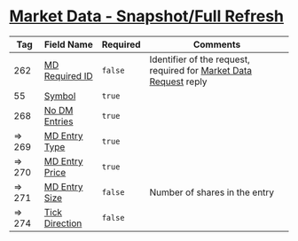 # [Market Data - Snapshot/Full Refresh](https://www.onixs.biz/fix-dictionary/4.2/msgType_W_87.html)

| Tag | Field Name | Required | Comments |
|---|---|---|---|
| 262 | [MD Required ID](https://www.onixs.biz/fix-dictionary/4.2/tagNum_262.html) | `false` | Identifier of the request, required for [Market Data Request](./MarketDataRequest.md) reply |
| 55 | [Symbol](https://www.onixs.biz/fix-dictionary/4.2/tagNum_55.html) | `true` |  |
| 268 | [No DM Entries](https://www.onixs.biz/fix-dictionary/4.2/tagNum_268.html) | `true` |  |
| => 269 | [MD Entry Type](https://www.onixs.biz/fix-dictionary/4.2/tagNum_269.html) | `true` |  |
| => 270 | [MD Entry Price](https://www.onixs.biz/fix-dictionary/4.2/tagNum_270.html) | `true` |  |
| => 271 | [MD Entry Size](https://www.onixs.biz/fix-dictionary/4.2/tagNum_271.html) | `false` | Number of shares in the entry |
| => 274 | [Tick Direction](https://www.onixs.biz/fix-dictionary/4.2/tagNum_274.html) | `false` |  |